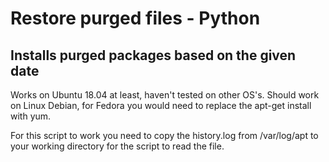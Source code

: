 # Restore purged files - Python

## Installs purged packages based on the given date

Works on Ubuntu 18.04 at least, haven't tested on other OS's. Should work on Linux Debian, for Fedora you would need to replace the apt-get install with yum.

For this script to work you need to copy the history.log from /var/log/apt to your working directory for the script to read the file.